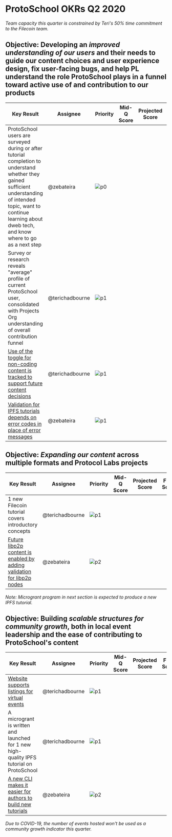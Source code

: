 # ProtoSchool OKRs Q2 2020

_Team capacity this quarter is constrained by Teri's 50% time commitment to the Filecoin team._

## Objective: Developing an _improved understanding of our users_ and their needs to guide our content choices and user experience design, fix user-facing bugs, and help PL understand the role ProtoSchool plays in a funnel toward active use of and contribution to our products

| Key Result | Assignee | Priority | Mid-Q Score | Projected Score | Final Score |
| ---------- | -------- | -------- | ----------- | --------------- | ----------- |
| ProtoSchool users are surveyed during or after tutorial completion to understand whether they gained sufficient understanding of intended topic, want to continue learning about dweb tech, and know where to go as a next step | @zebateira | ![p0](https://ipfs.io/ipfs/QmV88khHDJEXi7wo6o972MZWY661R9PhrZW6dvpFP6jnMn/p0.svg)  |   |   |   ||
| Survey or research reveals "average" profile of current ProtoSchool user, consolidated with Projects Org understanding of overall contribution funnel | @terichadbourne | ![p1](https://ipfs.io/ipfs/QmV88khHDJEXi7wo6o972MZWY661R9PhrZW6dvpFP6jnMn/p1.svg)  |   |   |   ||
| [Use of the toggle for non-coding content is tracked to support future content decisions](https://github.com/ProtoSchool/protoschool.github.io/issues/366) | @terichadbourne |![p1](https://ipfs.io/ipfs/QmV88khHDJEXi7wo6o972MZWY661R9PhrZW6dvpFP6jnMn/p1.svg)| |  |  |
| [Validation for IPFS tutorials depends on error codes in place of error messages](https://github.com/ProtoSchool/protoschool.github.io/issues/343)  | @zebateira | ![p1](https://ipfs.io/ipfs/QmV88khHDJEXi7wo6o972MZWY661R9PhrZW6dvpFP6jnMn/p1.svg)  |   |   |   ||

## Objective: _Expanding our content_ across multiple formats and Protocol Labs projects

| Key Result | Assignee | Priority | Mid-Q Score | Projected Score | Final Score |
| ---------- | -------- | -------- | ----------- |--------------- | ----------- |
| 1 new Filecoin tutorial covers introductory concepts | @terichadbourne |![p1](https://ipfs.io/ipfs/QmV88khHDJEXi7wo6o972MZWY661R9PhrZW6dvpFP6jnMn/p1.svg)|||||
| [Future libp2p content is enabled by adding validation for libp2p nodes](https://github.com/ProtoSchool/protoschool.github.io/issues/229) | @zebateira | ![p2](https://ipfs.io/ipfs/QmV88khHDJEXi7wo6o972MZWY661R9PhrZW6dvpFP6jnMn/p2.svg)  |   |   |   ||

_Note: Microgrant program in next section is expected to produce a new IPFS tutorial._

## Objective: Building _scalable structures for community growth_, both in local event leadership and the ease of contributing to ProtoSchool's content

| Key Result | Assignee | Priority | Mid-Q Score | Projected Score | Final Score |
| ---------- | -------- | -------- | ----------- | --------------- | ----------- |
| [Website supports listings for virtual events](https://github.com/ProtoSchool/protoschool.github.io/issues/409) | @terichadbourne | ![p1](https://ipfs.io/ipfs/QmV88khHDJEXi7wo6o972MZWY661R9PhrZW6dvpFP6jnMn/p1.svg)| | |  |
| A microgrant is written and launched for 1 new high-quality IPFS tutorial on ProtoSchool | @terichadbourne | ![p1](https://ipfs.io/ipfs/QmV88khHDJEXi7wo6o972MZWY661R9PhrZW6dvpFP6jnMn/p1.svg)| | |  |
| [A new CLI makes it easier for authors to build new tutorials](https://github.com/ProtoSchool/protoschool.github.io/issues/350) | @zebateira | ![p2](https://ipfs.io/ipfs/QmV88khHDJEXi7wo6o972MZWY661R9PhrZW6dvpFP6jnMn/p2.svg)  |   |   |   ||


_Due to COVID-19, the number of events hosted won't be used as a community growth indicator this quarter._

